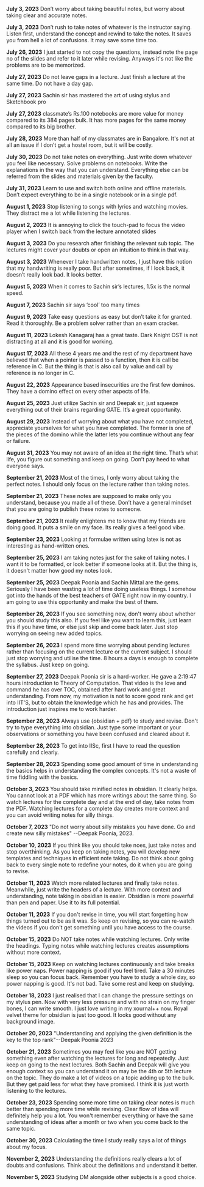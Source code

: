 
**July 3, 2023** Don’t worry about taking beautiful notes, but worry about taking clear and accurate notes.

**July 3, 2023** Don’t rush to take notes of whatever is the instructor saying. Listen first, understand the concept and rewind to take the notes. It saves you from hell a lot of confusions. It may save some time too.

**July 26, 2023** I just started to not copy the questions, instead note the page no of the slides and refer to it later while revising. Anyways it's not like the problems are to be memorized.

**July 27, 2023** Do not leave gaps in a lecture. Just finish a lecture at the same time. Do not have a day gap. 

**July 27, 2023** Sachin sir has mastered the art of using stylus and Sketchbook pro

**July 27, 2023** classmate’s Rs.100 notebooks are more value for money compared to its 384 pages bulk. It has more pages for the same money compared to its big brother.

**July 28, 2023** More than half of my classmates are in Bangalore. It's not at all an issue if I don’t get a hostel room, but it will be costly.

**July 30, 2023** Do not take notes on everything. Just write down whatever you feel like necessary. Solve problems on notebooks. Write the explanations in the way that you can understand. Everything else can be referred from the slides and materials given by the faculty. 

**July 31, 2023** Learn to use and switch both online and offline materials. Don’t expect everything to be in a single notebook or in a single pdf. 

**August 1, 2023** Stop listening to songs with lyrics and watching movies. They distract me a lot while listening the lectures.

**August 2, 2023** It is annoying to click the touch-pad to focus the video player when I switch back from the lecture annotated slides

**August 3, 2023** Do you research after finishing the relevant sub topic. The lectures might cover your doubts or open an intuition to think in that way.

**August 3, 2023** Whenever I take handwritten notes, I just have this notion that my handwriting is really poor. But after sometimes, if I look back, it doesn’t really look bad. It looks better.

**August 5, 2023** When it comes to Sachin sir’s lectures, 1.5x is the normal speed.

**August 7, 2023** Sachin sir says ‘cool’ too many times

**August 9, 2023** Take easy questions as easy but don’t take it for granted. Read it thoroughly. Be a problem solver rather than an exam cracker.

**August 11, 2023** Lokesh Kanagaraj has a great taste. Dark Knight OST is not distracting at all and it is good for working.

**August 17, 2023** All these 4 years me and the rest of my department have believed that when a pointer is passed to a function, then it is call be reference in C. But the thing is that is also call by value and call by reference is no longer in C.

**August 22, 2023** Appearance based insecurities are the first few dominos. They have a domino effect on every other aspects of life.

**August 25, 2023** Just utilize Sachin sir and Deepak sir, just squeeze everything out of their brains regarding GATE. It’s a great opportunity.

**August 29, 2023** Instead of worrying about what you have not completed, appreciate yourselves for what you have completed. The former is one of the pieces of the domino while the latter lets you continue without any fear or failure.

**August 31, 2023** You may not aware of an idea at the right time. That’s what life, you figure out something and keep on going. Don’t pay heed to what everyone says.

**September 21, 2023** Most of the times, I only worry about taking the perfect notes. I should only focus on the lecture rather than taking notes. 

**September 21, 2023** These notes are supposed to make only you understand, because you made all of these. Don’t have a general mindset that you are going to publish these notes to someone.

**September 21, 2023** It really enlightens me to know that my friends are doing good. It puts a smile on my face. Its really gives a feel good vibe.

**September 23, 2023** Looking at formulae written using latex is not as interesting as hand-written ones.

**September 25, 2023** I am taking notes just for the sake of taking notes. I want it to be formatted, or look better if someone looks at it. But the thing is, it doesn't matter how good my notes look.

**September 25, 2023** Deepak Poonia and Sachin Mittal are the gems. Seriously I have been wasting a lot of time doing useless things. I somehow got into the hands of the best teachers of GATE right now in my country. I am going to use this opportunity and make the best of them.

**September 26, 2023** If you see something new, don't worry about whether you should study this also. If you feel like you want to learn this, just learn this if you have time, or else just skip and come back later. Just stop worrying on seeing new added topics.

**September 26, 2023** I spend more time worrying about pending lectures rather than focusing on the current lecture or the current subject. I should just stop worrying and utilise the time. 8 hours a days is enough to complete the syllabus. Just keep on going.

**September 27, 2023** Deepak Poonia sir is a hard-worker. He gave a 2:19:47 hours introduction to Theory of Computation. That video is the love and command he has over TOC, obtained after hard work and great understanding. From now, my motivation is not to score good rank and get into IIT'S, but to obtain the knowledge which he has and provides. The introduction just inspires me to work harder.

**September 28, 2023** Always use {obsidian + pdf} to study and revise. Don't try to type everything into obsidian. Just type some important or your observations or something you have been confused and cleared about it.

**September 28, 2023** To get into IISc, first I have to read the question carefully and clearly.

**September 28, 2023** Spending some good amount of time in understanding the basics helps in understanding the complex concepts. It's not a waste of time fiddling with the basics.

**October 3, 2023** You should take minified notes in obsidian. It clearly helps. You cannot look at a PDF which has more writings about the same thing. So watch lectures for the complete day and at the end of day, take notes from the PDF. Watching lectures for a complete day creates more context and you can avoid writing notes for silly things.

**October 7, 2023** "Do not worry about silly mistakes you have done. Go and create new silly mistakes" --Deepak Poonia, 2023.

**October 10, 2023** If you think like you should take noes, just take notes and stop overthinking. As you keep on taking notes, you will develop new templates and techniques in efficient note taking. Do not think about going back to every single note to redefine your notes, do it when you are going to revise.

**October 11, 2023** Watch more related lectures and finally take notes. Meanwhile, just write the headers of a lecture. With more context and understanding, note taking in obsidian is easier. Obsidian is more powerful than pen and paper. Use it to its full potential. 

**October 11, 2023** If you don't revise in time, you will start forgetting how things turned out to be as it was. So keep on revising, so you can re-watch the videos if you don't get something until you have access to the course.

**October 15, 2023** Do NOT take notes while watching lectures. Only write the headings. Typing notes while watching lectures creates assumptions without more context.

**October 15, 2023** Keep on watching lectures continuously and take breaks like power naps. Power napping is good if you feel tired. Take a 30 minutes sleep so you can focus back. Remember you have to study a whole day, so power napping is good. It's not bad. Take some rest and keep on studying.

**October 18, 2023** I just realised that I can change the pressure settings on my stylus pen. Now with very less pressure and with no strain on my finger bones, I can write smooth. I just love writing in my xournal++ now. Royal velvet theme for obsidian is just too good. It looks good without any background image.

**October 20, 2023** "Understanding and applying the given definition is the key to the top rank"--Deepak Poonia 2023

**October 21, 2023** Sometimes you may feel like you are NOT getting something even after watching the lectures for long and repeatedly. Just keep on going to the next lectures. Both Sachin and Deepak will give you enough context so you can understand it on may be the 4th or 5th lecture on the topic. They do make a lot of videos on a topic adding up to the bulk. But they get paid less for what they have promised. I think it is just worth listening to the lectures.

**October 23, 2023** Spending some more time on taking clear notes is much better than spending more time while revising. Clear flow of idea will definitely help you a lot. You won't remember everything or have the same understanding of ideas after a month or two when you come back to the same topic.

**October 30, 2023** Calculating the time I study really says a lot of things about my focus.

**November 2, 2023** Understanding the definitions really clears a lot of doubts and confusions. Think about the definitions and understand it better.

**November 5, 2023** Studying DM alongside other subjects is a good choice.